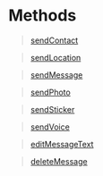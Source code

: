 # Methods

>[sendContact](sendContact.php)

>[sendLocation](https://github.com/HumanZ-project/Telegram-php-bot/blob/methods/sendLocation)

>[sendMessage](https://github.com/HumanZ-project/Telegram-php-bot/blob/methods/sendMessage)

>[sendPhoto](https://github.com/HumanZ-project/Telegram-php-bot/blob/methods/sendPhoto)

>[sendSticker](https://github.com/HumanZ-project/Telegram-php-bot/blob/methods/sendSticker)

>[sendVoice](https://github.com/HumanZ-project/Telegram-php-bot/blob/methods/sendVoice)

>[editMessageText](https://github.com/HumanZ-project/Telegram-php-bot/blob/methods/editMessageText)

>[deleteMessage](https://github.com/HumanZ-project/Telegram-php-bot/blob/methods/deletemessage)
